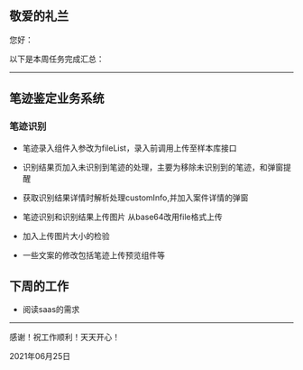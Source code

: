 <!--
 * @Author: liusimin
 * @Date: 2021-06-25 09:54:18
 * @LastEditors: your name
 * @LastEditTime: 2021-06-25 10:08:47
 * @Description: file content
-->
## 敬爱的礼兰

您好：

以下是本周任务完成汇总：

---

## 笔迹鉴定业务系统

### 笔迹识别

- 笔迹录入组件入参改为fileList，录入前调用上传至样本库接口

- 识别结果页加入未识别到笔迹的处理，主要为移除未识别到的笔迹，和弹窗提醒

- 获取识别结果详情时解析处理customInfo,并加入案件详情的弹窗

- 笔迹识别和识别结果上传图片 从base64改用file格式上传

- 加入上传图片大小的检验

- 一些文案的修改包括笔迹上传预览组件等

## 下周的工作

- 阅读saas的需求

---
感谢！祝工作顺利！天天开心！

2021年06月25日
